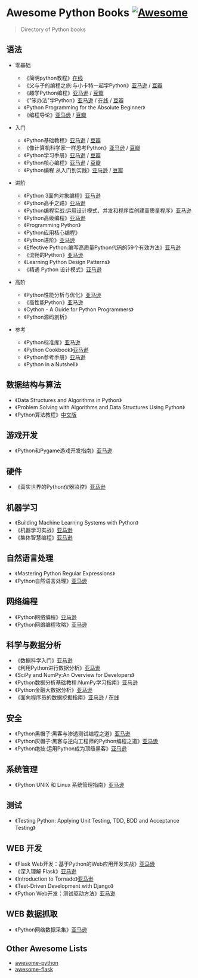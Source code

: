 # Awesome Python Books [![Awesome](https://cdn.rawgit.com/sindresorhus/awesome/d7305f38d29fed78fa85652e3a63e154dd8e8829/media/badge.svg)](https://github.com/sindresorhus/awesome)

> Directory of Python books

## 语法
- 零基础
    - 《简明python教程》[在线](http://wiki.jikexueyuan.com/project/simple-python-course/)
    - 《父与子的编程之旅:与小卡特一起学Python》[亚马逊](https://www.amazon.cn/dp/B00PG0MMLO) / [豆瓣](https://book.douban.com/subject/26005639/)
    - 《趣学Python编程》[亚马逊](https://www.amazon.cn/dp/B00IM56I5Q) / [豆瓣](https://book.douban.com/subject/25837145/)
    - 《"笨办法"学Python》[亚马逊](https://www.amazon.cn/dp/B00P6OJ0TC) / [在线](https://flyouting.gitbooks.io/learn-python-the-hard-way-cn/content/) / [豆瓣](https://book.douban.com/subject/26264642/)
    - 《Python Programming for the Absolute Beginner》
    - 《编程导论》[亚马逊](https://www.amazon.cn/dp/B00W34DZ1M) / [豆瓣](https://book.douban.com/subject/26368668/)

- 入门
    - 《Python基础教程》[亚马逊](https://www.amazon.cn/dp/B00KAFX65Q) / [豆瓣](https://book.douban.com/subject/25880388/)
    - 《像计算机科学家一样思考Python》[亚马逊](https://www.amazon.cn/dp/B01ION3W54/) / [豆瓣](https://book.douban.com/subject/26870407/)
    - 《Python学习手册》[亚马逊](https://www.amazon.cn/dp/B004TUJ7A6) / [豆瓣](https://book.douban.com/subject/6049132/)
    - 《Python核心编程》[亚马逊](https://www.amazon.cn/Python/dp/B01FQAS0KK) / [豆瓣](https://book.douban.com/subject/26801374/)
    - 《Python编程 从入门到实践》[亚马逊](https://www.amazon.cn/dp/B01ION3VWI/) / [豆瓣](https://book.douban.com/subject/26829016/)

- 进阶
    - 《Python 3面向对象编程》[亚马逊](https://www.amazon.cn/dp/B010MG1S84)
    - 《Python高手之路》[亚马逊](https://www.amazon.cn/dp/B00X65PEFC)
    - 《Python编程实战:运用设计模式、并发和程序库创建高质量程序》[亚马逊](https://www.amazon.cn/dp/B00MHDPIJ6)
    - 《Python高级编程》[亚马逊](https://book.douban.com/subject/4212921/)
    - 《Programming Python》
    - 《Python应用核心编程》
    - 《Python进阶》[亚马逊](https://eastlakeside.gitbooks.io/interpy-zh/content/)
    - 《Effective Python:编写高质量Python代码的59个有效方法》[亚马逊](https://www.amazon.cn/dp/B01ASI36QS)
    - 《流畅的Python》[亚马逊](https://www.amazon.cn/dp/B072HMKKPG)
    - 《Learning Python Design Patterns》
    - 《精通 Python 设计模式》[亚马逊](https://www.amazon.cn/dp/B01ION3VW8)

- 高阶
    - 《Python性能分析与优化》[亚马逊](https://www.amazon.cn/dp/B01HB0KNCG)
    - 《高性能Python》[亚马逊](https://www.amazon.cn/dp/B072RBY4M5)
    - 《Cython - A Guide for Python Programmers》
    - 《Python源码剖析》

- 参考
    - 《Python标准库》[亚马逊](https://book.douban.com/subject/10773324/)
    - 《Python Cookbook》[亚马逊](https://www.amazon.cn/dp/B00WKR1OKG)
    - 《Python参考手册》[亚马逊](https://book.douban.com/subject/5401851/)
    - 《Python in a Nutshell》

## 数据结构与算法
- 《Data Structures and Algorithms in Python》
- 《Problem Solving with Algorithms and Data Structures Using Python》
- 《Python算法教程》[中文版](https://www.amazon.cn/dp/B019NB0VCI)

## 游戏开发
- 《Python和Pygame游戏开发指南》[亚马逊](https://www.amazon.cn/dp/B019IZ6ZWO)

## 硬件
- 《真实世界的Python仪器监控》[亚马逊](https://book.douban.com/subject/20773481/)

## 机器学习
- 《Building Machine Learning Systems with Python》
- 《机器学习实战》[亚马逊](https://www.amazon.cn/dp/B00D747PTK)
- 《集体智慧编程》[亚马逊](https://www.amazon.cn/dp/B00UI93JD8)

## 自然语言处理
- 《Mastering Python Regular Expressions》
- 《Python自然语言处理》[亚马逊](https://www.amazon.cn/dp/B00L7IV7C4)

## 网络编程
- 《Python网络编程》[亚马逊](https://www.amazon.cn/dp/B01LXK2W32)
- 《Python网络编程攻略》[亚马逊](https://www.amazon.cn/dp/B00PUP2IWS)

## 科学与数据分析
- 《数据科学入门》[亚马逊](https://www.amazon.cn/dp/B01DLBQPQC)
- 《利用Python进行数据分析》[亚马逊](https://www.amazon.cn/dp/B00GHGZLWS)
- 《SciPy and NumPy:An Overview for Developers》
- 《Python数据分析基础教程:NumPy学习指南》[亚马逊](https://www.amazon.cn/dp/B00HLA8U86)
- 《Python金融大数据分析》[亚马逊](https://www.amazon.cn/dp/B0182K8YMA)
- 《面向程序员的数据挖掘指南》[亚马逊](https://www.amazon.cn/dp/B017QWR6BU) / [在线](http://dataminingguide.books.yourtion.com)

## 安全
- 《Python黑帽子:黑客与渗透测试编程之道》[亚马逊](https://www.amazon.cn/dp/B013KKCLE4)
- 《Python灰帽子:黑客与逆向工程师的Python编程之道》[亚马逊](https://book.douban.com/subject/6025284/)
- 《Python绝技:运用Python成为顶级黑客》[亚马逊](https://www.amazon.cn/dp/B019ZRGBVU)

## 系统管理
- 《Python UNIX 和 Linux 系统管理指南》[亚马逊](https://book.douban.com/subject/4031965/)

## 测试
- 《Testing Python: Applying Unit Testing, TDD, BDD and Acceptance Testing》

## WEB 开发
- 《Flask Web开发：基于Python的Web应用开发实战》[亚马逊](https://www.amazon.cn/dp/B00QT2TQCG)
- 《深入理解 Flask》[亚马逊](https://www.amazon.cn/dp/B01IA9I2I4)
- 《Introduction to Tornado》[亚马逊](http://wiki.jikexueyuan.com/project/introduction-tornado/)
- 《Test-Driven Development with Django》
- 《Python Web开发：测试驱动方法》[亚马逊](https://www.amazon.cn/dp/B016I9T8SQ)

## WEB 数据抓取
- 《Python网络数据采集》[亚马逊](https://www.amazon.cn/dp/B01DU8CXJ4)

## Other Awesome Lists
- [awesome-python](https://github.com/vinta/awesome-python)
- [awesome-flask](https://github.com/humiaozuzu/awesome-flask)
